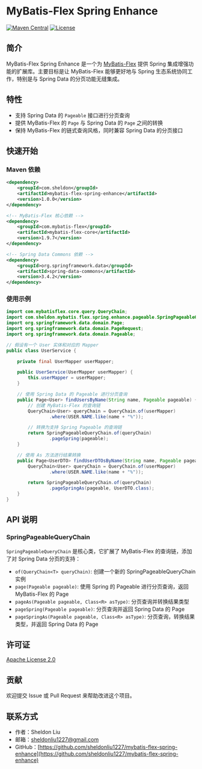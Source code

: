 # MyBatis-Flex Spring Enhance

[![Maven Central](https://img.shields.io/maven-central/v/com.sheldon/mybatis-flex-spring-enhance.svg)](https://search.maven.org/search?q=g:com.sheldon%20AND%20a:mybatis-flex-spring-enhance)
[![License](https://img.shields.io/badge/license-Apache%202-4EB1BA.svg)](https://www.apache.org/licenses/LICENSE-2.0.html)

## 简介

MyBatis-Flex Spring Enhance 是一个为 [MyBatis-Flex](https://mybatis-flex.com/) 提供 Spring 集成增强功能的扩展库。主要目标是让 MyBatis-Flex 能够更好地与 Spring 生态系统协同工作，特别是与 Spring Data 的分页功能无缝集成。

## 特性

- 支持 Spring Data 的 `Pageable` 接口进行分页查询
- 提供 MyBatis-Flex 的 `Page` 与 Spring Data 的 `Page` 之间的转换
- 保持 MyBatis-Flex 的链式查询风格，同时兼容 Spring Data 的分页接口

## 快速开始

### Maven 依赖

```xml
<dependency>
    <groupId>com.sheldon</groupId>
    <artifactId>mybatis-flex-spring-enhance</artifactId>
    <version>1.0.0</version>
</dependency>

<!-- MyBatis-Flex 核心依赖 -->
<dependency>
    <groupId>com.mybatis-flex</groupId>
    <artifactId>mybatis-flex-core</artifactId>
    <version>1.9.7</version>
</dependency>

<!-- Spring Data Commons 依赖 -->
<dependency>
    <groupId>org.springframework.data</groupId>
    <artifactId>spring-data-commons</artifactId>
    <version>3.4.2</version>
</dependency>
```

### 使用示例

```java
import com.mybatisflex.core.query.QueryChain;
import com.sheldon.mybatis.flex.spring.enhance.pageable.SpringPageableQueryChain;
import org.springframework.data.domain.Page;
import org.springframework.data.domain.PageRequest;
import org.springframework.data.domain.Pageable;

// 假设有一个 User 实体和对应的 Mapper
public class UserService {

    private final UserMapper userMapper;

    public UserService(UserMapper userMapper) {
        this.userMapper = userMapper;
    }

    // 使用 Spring Data 的 Pageable 进行分页查询
    public Page<User> findUsersByName(String name, Pageable pageable) {
        // 创建 MyBatis-Flex 的查询链
        QueryChain<User> queryChain = QueryChain.of(userMapper)
                .where(USER.NAME.like(name + "%"));

        // 转换为支持 Spring Pageable 的查询链
        return SpringPageableQueryChain.of(queryChain)
                .pageSpring(pageable);
    }

    // 使用 As 方法进行结果转换
    public Page<UserDTO> findUserDTOsByName(String name, Pageable pageable) {
        QueryChain<User> queryChain = QueryChain.of(userMapper)
                .where(USER.NAME.like(name + "%"));

        return SpringPageableQueryChain.of(queryChain)
                .pageSpringAs(pageable, UserDTO.class);
    }
}
```

## API 说明

### SpringPageableQueryChain

`SpringPageableQueryChain` 是核心类，它扩展了 MyBatis-Flex 的查询链，添加了对 Spring Data 分页的支持：

- `of(QueryChain<T> queryChain)`: 创建一个新的 SpringPageableQueryChain 实例
- `page(Pageable pageable)`: 使用 Spring 的 Pageable 进行分页查询，返回 MyBatis-Flex 的 Page
- `pageAs(Pageable pageable, Class<R> asType)`: 分页查询并转换结果类型
- `pageSpring(Pageable pageable)`: 分页查询并返回 Spring Data 的 Page
- `pageSpringAs(Pageable pageable, Class<R> asType)`: 分页查询，转换结果类型，并返回 Spring Data 的 Page

## 许可证

[Apache License 2.0](https://www.apache.org/licenses/LICENSE-2.0)

## 贡献

欢迎提交 Issue 或 Pull Request 来帮助改进这个项目。

## 联系方式

- 作者：Sheldon Liu
- 邮箱：sheldonliu1227@gmail.com
- GitHub：[https://github.com/sheldonliu1227/mybatis-flex-spring-enhance](https://github.com/sheldonliu1227/mybatis-flex-spring-enhance)
